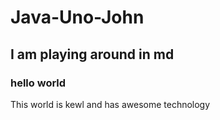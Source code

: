 # Java-Uno-John

## I am playing around in md

### hello world 

This world is kewl and has awesome technology
